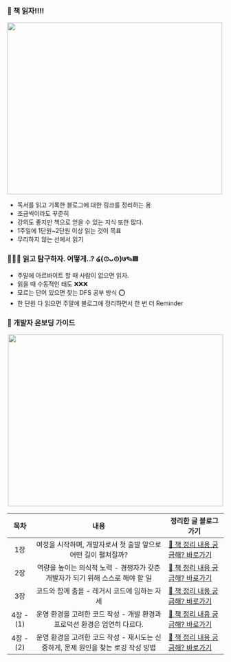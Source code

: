 ### 📖 책 읽자!!!! 
<image src="https://github.com/GoldenPearls/read_book/assets/97003348/086c6715-87f4-46ce-85de-e1f8768eb408" width="500" height="400">

- 독서를 읽고 기록한 블로그에 대한 링크를 정리하는 용 
- 조금씩이라도 꾸준히
- 강의도 좋지만 책으로 얻을 수 있는 지식 또한 많다.
- 1주일에 1단원~2단원 이상 읽는 것이 목표
- 무리하지 않는 선에서 읽기

### 🕵🏼‍♀️ 읽고 탐구하자. 어떻게..? ໒(⊙ᴗ⊙)७✎▤
- 주말에 아르바이트 할 때 사람이 없으면 읽자.
- 읽을 때 수동적인 태도 ❌❌❌
- 모르는 단어 있으면 찾는 DFS 공부 방식 ⭕
- 한 단원 다 읽으면 주말에 블로그에 정리하면서 한 번 더 Reminder

### 🍇 개발자 온보딩 가이드
<center><image src ="https://github.com/GoldenPearls/read_book/assets/97003348/2f2b5ad0-fb43-432c-8a9e-c6376ed2997a" width="500" height="400"></center>
  
|목차 | 내용  | 정리한 글 블로그 가기                                                                 |
|:---:| :---: | -------------------------------------------------------------------- |
|1장| 여정을 시작하며, 개발자로서 첫 출발 앞으로 어떤 길이 펼쳐질까? | [📓 책 정리 내용 궁금해? 바로가기 ](https://velog.io/@prettylee620/%ED%95%84%EB%8F%85-%EA%B0%9C%EB%B0%9C%EC%9E%90-%EC%98%A8%EB%B3%B4%EB%94%A9-%EA%B0%80%EC%9D%B4%EB%93%9C-1%EC%9E%A5) |
|2장|역량을 높이는 의식적 노력 - 경쟁자가 갖춘 개발자가 되기 위해 스스로 해야 할 일 | [📓 책 정리 내용 궁금해? 바로가기](https://velog.io/@prettylee620/%ED%95%84%EB%8F%85-%EA%B0%9C%EB%B0%9C%EC%9E%90-%EC%98%A8%EB%B3%B4%EB%94%A9-%EA%B0%80%EC%9D%B4%EB%93%9C-2%EC%9E%A5)
|3장|코드와 함께 춤을 - 레거시 코드에 임하는 자세 | [📓 책 정리 내용 궁금해? 바로가기](https://velog.io/@prettylee620/%EA%B0%9C%EB%B0%9C%EC%9E%90-%EC%98%A8%EB%B3%B4%EB%94%A9-%EA%B0%80%EC%9D%B4%EB%93%9C-3%EC%9E%A5)
|4장 -(1)|운영 환경을 고려한 코드 작성 - 개발 환경과 프로덕션 환경은 엄연히 다르다.| [📓 책 정리 내용 궁금해? 바로가기](https://velog.io/@prettylee620/%EA%B0%9C%EB%B0%9C%EC%9E%90-%EC%98%A8%EB%B3%B4%EB%94%A9-%EA%B0%80%EC%9D%B4%EB%93%9C-4%EC%9E%A5-1)
|4장 -(2)|운영 환경을 고려한 코드 작성 - 재시도는 신중하게, 문제 원인을 찾는 로깅 작성 방법| [📓 책 정리 내용 궁금해? 바로가기](https://velog.io/@prettylee620/%ED%95%84%EB%8F%85-%EA%B0%9C%EB%B0%9C%EC%9E%90-%EC%98%A8%EB%B3%B4%EB%94%A9-%EA%B0%80%EC%9D%B4%EB%93%9C-3%EC%9E%A5-2)
